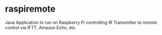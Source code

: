 # raspiremote
Java Application to run on Raspberry Pi controlling IR Transmitter to remote control via IFTT, Amazon Echo, etc.
